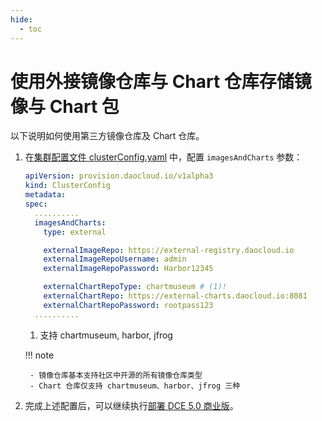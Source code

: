 ```yaml
---
hide:
  - toc
---
```


# 使用外接镜像仓库与 Chart 仓库存储镜像与 Chart 包

以下说明如何使用第三方镜像仓库及 Chart 仓库。

1. 在[集群配置文件 clusterConfig.yaml](../cluster-config.md) 中，配置 `imagesAndCharts` 参数：

    ```yaml
    apiVersion: provision.daocloud.io/v1alpha3
    kind: ClusterConfig
    metadata:
    spec:
      ..........
      imagesAndCharts:
        type: external

        externalImageRepo: https://external-registry.daocloud.io
        externalImageRepoUsername: admin
        externalImageRepoPassword: Harbor12345

        externalChartRepoType: chartmuseum # (1)!
        externalChartRepo: https://external-charts.daocloud.io:8081
        externalChartRepoPassword: rootpass123
      ..........
    ```

    1. 支持 chartmuseum, harbor, jfrog

    !!! note

        - 镜像仓库基本支持社区中开源的所有镜像仓库类型
        - Chart 仓库仅支持 chartmuseum、harbor、jfrog 三种

2. 完成上述配置后，可以继续执行[部署 DCE 5.0 商业版](../start-install.md)。
